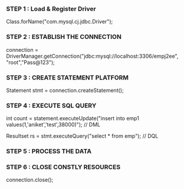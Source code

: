 
### STEP 1 : Load & Register Driver
  Class.forName("com.mysql.cj.jdbc.Driver");
  
### STEP 2 : ESTABLISH THE CONNECTION
  connection = DriverManager.getConnection("jdbc:mysql://localhost:3306/empj2ee", "root","Pass@123");

### STEP 3 : CREATE STATEMENT PLATFORM
  Statement stmt = connection.createStatement();

### STEP 4 : EXECUTE SQL QUERY
  int count = statement.executeUpdate("insert into emp1 values(1,'aniket','test',38000)");  // DML
  
  Resultset rs = stmt.executeQuery("select * from emp");  // DQL

### STEP 5 : PROCESS THE DATA

### STEP 6 : CLOSE CONSTLY RESOURCES
  connection.close();
